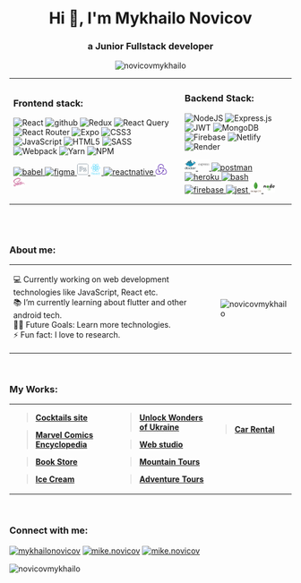 
<h1 align="center">Hi 👋, I'm Mykhailo Novicov</h1>

<h3 align="center">a Junior Fullstack developer</h3> <p align="center"> <img src="https://komarev.com/ghpvc/?username=novicovmykhailo&label=Profile%20views&color=0e75b6&style=flat" alt="novicovmykhailo" /> </p>


<table >
  <tr> 
    <td>
   <h3 align="left">Frontend stack:</h3> 
      <div align="left">
        
![React](https://img.shields.io/badge/react-%2320232a.svg?style=for-the-badge&logo=react&logoColor=%2361DAFB&border-radius=10px) ![github](https://img.shields.io/badge/GitHub-000000?style=for-the-badge&logo=GitHub&logoColor=white)  ![Redux](https://img.shields.io/badge/redux-%23593d88.svg?style=for-the-badge&logo=redux&logoColor=white)  ![React Query](https://img.shields.io/badge/-React%20Query-FF4154?style=for-the-badge&logo=react%20query&logoColor=white)  ![React Router](https://img.shields.io/badge/React_Router-CA4245?style=for-the-badge&logo=react-router&logoColor=white)  ![Expo](https://img.shields.io/badge/expo-1C1E24?style=for-the-badge&logo=expo&logoColor=#D04A37)  ![CSS3](https://img.shields.io/badge/css3-%231572B6.svg?style=for-the-badge&logo=css3&logoColor=white)  ![JavaScript](https://img.shields.io/badge/javascript-%23323330.svg?style=for-the-badge&logo=javascript&logoColor=%23F7DF1E)  ![HTML5](https://img.shields.io/badge/html5-%23E34F26.svg?style=for-the-badge&logo=html5&logoColor=white)  ![SASS](https://img.shields.io/badge/SASS-hotpink.svg?style=for-the-badge&logo=SASS&logoColor=white)  ![Webpack](https://img.shields.io/badge/webpack-%238DD6F9.svg?style=for-the-badge&logo=webpack&logoColor=black)  ![Yarn](https://img.shields.io/badge/yarn-%232C8EBB.svg?style=for-the-badge&logo=yarn&logoColor=white)  ![NPM](https://img.shields.io/badge/NPM-%23CB3837.svg?style=for-the-badge&logo=npm&logoColor=white) <p align="left">
  <a href="https://babeljs.io/" target="_blank" rel="noreferrer">
    <img src="https://www.vectorlogo.zone/logos/babeljs/babeljs-icon.svg" alt="babel" width="35" height="35" />
  </a>
  <a href="https://www.figma.com/" target="_blank" rel="noreferrer">
    <img src="https://www.vectorlogo.zone/logos/figma/figma-icon.svg" alt="figma" width="35" height="35" />
  </a>
  <a href="https://www.photoshop.com/en" target="_blank" rel="noreferrer">
    <img
      src="https://raw.githubusercontent.com/devicons/devicon/master/icons/photoshop/photoshop-line.svg"
      alt="photoshop"
      width="20"
      height="20"
    />
  </a>
  <a href="https://reactjs.org/" target="_blank" rel="noreferrer">
    <img
      src="https://raw.githubusercontent.com/devicons/devicon/master/icons/react/react-original-wordmark.svg"
      alt="react"
      width="20"
      height="20"
    />
  </a>
  <a href="https://reactnative.dev/" target="_blank" rel="noreferrer">
    <img src="https://reactnative.dev/img/header_logo.svg" alt="reactnative" width="35" height="35" />
  </a>
  <a href="https://redux.js.org" target="_blank" rel="noreferrer">
    <img
      src="https://raw.githubusercontent.com/devicons/devicon/master/icons/redux/redux-original.svg"
      alt="redux"
      width="20"
      height="20"
    />
  </a>
  <a href="https://sass-lang.com" target="_blank" rel="noreferrer">
    <img
      src="https://raw.githubusercontent.com/devicons/devicon/master/icons/sass/sass-original.svg"
      alt="sass"
      width="20"
      height="20"
    />
  </a>

</p></div>
    </td>
    <td><h3 align="left">Backend Stack:</h3>
         <div align="left">
         
![NodeJS](https://img.shields.io/badge/node.js-6DA55F?style=for-the-badge&logo=node.js&logoColor=white)  ![Express.js](https://img.shields.io/badge/express.js-%23404d59.svg?style=for-the-badge&logo=express&logoColor=%2361DAFB)  ![JWT](https://img.shields.io/badge/JWT-black?style=for-the-badge&logo=JSON%20web%20tokens)  ![MongoDB](https://img.shields.io/badge/MongoDB-%234ea94b.svg?style=for-the-badge&logo=mongodb&logoColor=white)  ![Firebase](https://img.shields.io/badge/firebase-%23039BE5.svg?style=for-the-badge&logo=firebase)  ![Netlify](https://img.shields.io/badge/netlify-%23000000.svg?style=for-the-badge&logo=netlify&logoColor=#00C7B7)  ![Render](https://img.shields.io/badge/Render-%46E3B7.svg?style=for-the-badge&logo=render&logoColor=white) <p>
    <a href="https://www.docker.com/" target="_blank" rel="noreferrer">
        <img
          src="https://raw.githubusercontent.com/devicons/devicon/master/icons/docker/docker-original-wordmark.svg"
          alt="docker"
          width="20"
          height="20"
        />
      </a>
      <a href="https://expressjs.com" target="_blank" rel="noreferrer">
        <img
          src="https://raw.githubusercontent.com/devicons/devicon/master/icons/express/express-original-wordmark.svg"
          alt="express"
          width="20"
          height="20"
        />
      </a>
      <a href="https://postman.com" target="_blank" rel="noreferrer">
        <img src="https://www.vectorlogo.zone/logos/getpostman/getpostman-icon.svg" alt="postman" width="35" height="35" />
      </a>
      <a href="https://heroku.com" target="_blank" rel="noreferrer">
        <img src="https://www.vectorlogo.zone/logos/heroku/heroku-icon.svg" alt="heroku" width="35" height="35" />
      </a>
      <a href="https://www.gnu.org/software/bash/" target="_blank" rel="noreferrer">
        <img src="https://www.vectorlogo.zone/logos/gnu_bash/gnu_bash-icon.svg" alt="bash" width="35" height="35" />
      </a>
      <a href="https://firebase.google.com/" target="_blank" rel="noreferrer">
        <img src="https://www.vectorlogo.zone/logos/firebase/firebase-icon.svg" alt="firebase" width="35" height="35" />
      </a>
      <a href="https://jestjs.io" target="_blank" rel="noreferrer">
        <img src="https://www.vectorlogo.zone/logos/jestjsio/jestjsio-icon.svg" alt="jest" width="35" height="35" />
      </a>
      <a href="https://www.mongodb.com/" target="_blank" rel="noreferrer">
        <img
          src="https://raw.githubusercontent.com/devicons/devicon/master/icons/mongodb/mongodb-original-wordmark.svg"
          alt="mongodb"
          width="20"
          height="20"
        />
      </a>
      <a href="https://nodejs.org" target="_blank" rel="noreferrer">
        <img
          src="https://raw.githubusercontent.com/devicons/devicon/master/icons/nodejs/nodejs-original-wordmark.svg"
          alt="nodejs"
          width="20"
          height="20"
        />
      </a>
</p></div>
 </td>
  </tr>
</table>


<br><br>

<table >
  <tr><h3>About me:</h3><td><p width="10px">💻 Currently working on web development technologies like JavaScript, React etc. <br>📚 I’m currently learning about flutter and other android tech. <br>💪🏼 Future Goals: Learn more technologies.<br>⚡ Fun fact: I love to research.<br></p></td>
    <td><img align="center" src="https://github-readme-stats.vercel.app/api/top-langs?username=novicovmykhailo&show_icons=true&locale=en&layout=compact" alt="novicovmykhailo" /></td>
  </tr>
</table>
<br>
<div align="left" width="100px">

<table background="fff">
  <tr> <h3 align="left">My Works:</h3></tr>
  
<td width="300px">
  
>**<a href="https://novicovmykhailo.github.io/drink-master-front" target="_blank" rel="noreferrer"> 
 Cocktails site
 </a>**

>**<a href="https://novicovmykhailo.github.io/marvelous-adventures" target="_blank" rel="noreferrer"> 
 Marvel Comics Encyclopedia
    </a>**

>**<a href="https://novicovmykhailo.github.io/BookStore" target="_blank" rel="noreferrer" color="#218bff"> 
 Book Store
</a>**

>**<a href="https://novicovmykhailo.github.io/icecream_team_project" target="_blank" rel="noreferrer">
Ice Cream
</a>**
</td>

<td width="300px">
  
>**<a href="https://github.com/NovicovMykhailo/unlock-the-wonders-of-ukraine" target="_blank" rel="noreferrer">
Unlock Wonders of Ukraine
 </a>**

>**<a href="https://novicovmykhailo.github.io/goit-markup-hw-08" target="_blank" rel="noreferrer">
Web studio 
</a>**

>**<a href="https://novicovmykhailo.github.io/mountain-tours" target="_blank" rel="noreferrer">
Mountain Tours
</a>**

>**<a href="https://novicovmykhailo.github.io/Adventure-Landing-demo" target="_blank" rel="noreferrer">
Adventure Tours
</a>**
</td>
  
<td width="300px">
  
>**<a href="https://novicovmykhailo.github.io/adverts-car-rental" target="_blank" rel="noreferrer">
Car Rental
</a>**
<br>
<br>
<br>
<br>

</td>

</table>


<br>

<h3 align="left">Connect with me:</h3>
<p align="left">
<a href="https://linkedin.com/in/mykhailonovicov" target="blank"><img align="center" src="https://raw.githubusercontent.com/rahuldkjain/github-profile-readme-generator/master/src/images/icons/Social/linked-in-alt.svg" alt="mykhailonovicov" height="30" width="40" /></a>
<a href="https://fb.com/mike.novicov" target="blank"><img align="center" src="https://raw.githubusercontent.com/rahuldkjain/github-profile-readme-generator/master/src/images/icons/Social/facebook.svg" alt="mike.novicov" height="30" width="40" /></a>
<a href="mailto:mikenovicov@gmail.com" target="blank"><img align="center" src="https://upload.wikimedia.org/wikipedia/commons/thumb/8/8c/Gmail_Icon_%282013-2020%29.svg/2560px-Gmail_Icon_%282013-2020%29.svg.png" alt="mike.novicov" height="30" width="40" /></a>

<br>

</p>
<p><img align="center" src="https://github-readme-streak-stats.herokuapp.com/?user=novicovmykhailo&" alt="novicovmykhailo" /></p>


